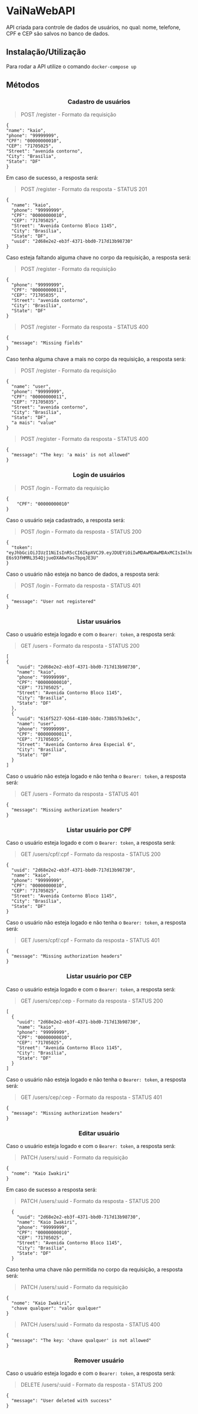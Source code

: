 # VaiNaWebAPI

API criada para controle de dados de usuários, no qual: nome, telefone, CPF e CEP são salvos no banco de dados.

## Instalação/Utilização

Para rodar a API utilize o comando `docker-compose up`

## Métodos

<h3 align="center">Cadastro de usuários</h3>

> POST /register - Formato da requisição

```
{
"name": "kaio",
"phone": "99999999",
"CPF": "00000000010",
"CEP": "71705025",
"Street": "avenida contorno",
"City": "Brasília",
"State": "DF"
}
```

Em caso de sucesso, a resposta será:

> POST /register - Formato da resposta - STATUS 201

```
{
  "name": "kaio",
  "phone": "99999999",
  "CPF": "00000000010",
  "CEP": "71705025",
  "Street": "Avenida Contorno Bloco 1145",
  "City": "Brasília",
  "State": "DF",
  "uuid": "2d68e2e2-eb3f-4371-bbd0-717d13b98730"
}
```
Caso esteja faltando alguma chave no corpo da requisição, a resposta será:

> POST /register - Formato da requisição

```
{
  "phone": "99999999",
  "CPF": "00000000011",
  "CEP": "71705035",
  "Street": "avenida contorno",
  "City": "Brasília",
  "State": "DF"
}
```

> POST /register - Formato da resposta - STATUS 400

```
{
  "message": "Missing fields"
}
```

Caso tenha alguma chave a mais no corpo da requisição, a resposta será:

> POST /register - Formato da requisição

```
{
  "name": "user",
  "phone": "99999999",
  "CPF": "00000000011",
  "CEP": "71705035",
  "Street": "avenida contorno",
  "City": "Brasília",
  "State": "DF",
  "a mais": "value"
}
```

> POST /register - Formato da resposta - STATUS 400

```
{
  "message": "The key: 'a mais' is not allowed"
}
```


<h3 align="center">Login de usuários</h3>

> POST /login - Formato da requisição

```
{
	"CPF": "00000000010"
}
```

Caso o usuário seja cadastrado, a resposta será:

> POST /login - Formato da resposta - STATUS 200

```
{
  "token": "eyJhbGciOiJIUzI1NiIsInR5cCI6IkpXVCJ9.eyJDUEYiOiIwMDAwMDAwMDAxMCIsImlhdCI6MTY0NzI2MTY4NCwiZXhwIjoxNjQ3MzQ4MDg0fQ.l84Z07Fu-E6s93fHMRL354QjjueDXA6wYas7bpqJE3U"
}
```

Caso o usuário não esteja no banco de dados, a resposta será:

> POST /login - Formato da resposta - STATUS 401

```
{
  "message": "User not registered"
}
```

<h3 align="center">Listar usuários</h3>

Caso o usuário esteja logado e com o `Bearer: token`, a resposta será:

> GET /users - Formato da resposta - STATUS 200

```
[
{
    "uuid": "2d68e2e2-eb3f-4371-bbd0-717d13b98730",
    "name": "kaio",
    "phone": "99999999",
    "CPF": "00000000010",
    "CEP": "71705025",
    "Street": "Avenida Contorno Bloco 1145",
    "City": "Brasília",
    "State": "DF"
  },
  {
    "uuid": "616f5227-9264-4180-bb8c-738b57b3e63c",
    "name": "user",
    "phone": "99999999",
    "CPF": "00000000011",
    "CEP": "71705035",
    "Street": "Avenida Contorno Área Especial 6",
    "City": "Brasília",
    "State": "DF"
  }
]
```

Caso o usuário não esteja logado e não tenha o `Bearer: token`, a resposta será:

> GET /users - Formato da resposta - STATUS 401

```
{
  "message": "Missing authorization headers"
}
```

<h3 align="center">Listar usuário por CPF</h3>

Caso o usuário esteja logado e com o `Bearer: token`, a resposta será:

> GET /users/cpf/:cpf - Formato da resposta - STATUS 200

```
{
  "uuid": "2d68e2e2-eb3f-4371-bbd0-717d13b98730",
  "name": "kaio",
  "phone": "99999999",
  "CPF": "00000000010",
  "CEP": "71705025",
  "Street": "Avenida Contorno Bloco 1145",
  "City": "Brasília",
  "State": "DF"
}
```

Caso o usuário não esteja logado e não tenha o `Bearer: token`, a resposta será:

> GET /users/cpf/:cpf - Formato da resposta - STATUS 401

```
{
  "message": "Missing authorization headers"
}
```

<h3 align="center">Listar usuário por CEP</h3>

Caso o usuário esteja logado e com o `Bearer: token`, a resposta será:

> GET /users/cep/:cep - Formato da resposta - STATUS 200

```
[
  {
    "uuid": "2d68e2e2-eb3f-4371-bbd0-717d13b98730",
    "name": "kaio",
    "phone": "99999999",
    "CPF": "00000000010",
    "CEP": "71705025",
    "Street": "Avenida Contorno Bloco 1145",
    "City": "Brasília",
    "State": "DF"
  }
]
```

Caso o usuário não esteja logado e não tenha o `Bearer: token`, a resposta será:

> GET /users/cep/:cep - Formato da resposta - STATUS 401

```
{
  "message": "Missing authorization headers"
}
```

<h3 align="center">Editar usuário</h3>

Caso o usuário esteja logado e com o `Bearer: token`, a resposta será:

> PATCH /users/:uuid - Formato da requisição 

```
{
  "nome": "Kaio Iwakiri"
}
```

Em caso de sucesso a resposta será:

> PATCH /users/:uuid - Formato da resposta - STATUS 200 

```
  {
    "uuid": "2d68e2e2-eb3f-4371-bbd0-717d13b98730",
    "name": "Kaio Iwakiri",
    "phone": "99999999",
    "CPF": "00000000010",
    "CEP": "71705025",
    "Street": "Avenida Contorno Bloco 1145",
    "City": "Brasília",
    "State": "DF"
  }
```

Caso tenha uma chave não permitida no corpo da requisição, a resposta será:

> PATCH /users/:uuid - Formato da requisição 

```
{
  "nome": "Kaio Iwakiri",
  "chave qualquer": "valor qualquer"
}
```

> PATCH /users/:uuid - Formato da resposta - STATUS 400 

```
{
  "message": "The key: 'chave qualquer' is not allowed"
}
```

<h3 align="center">Remover usuário</h3>

Caso o usuário esteja logado e com o `Bearer: token`, a resposta será:

> DELETE /users/:uuid - Formato da resposta - STATUS 200 

```
{
  "message": "User deleted with success"
}
```
